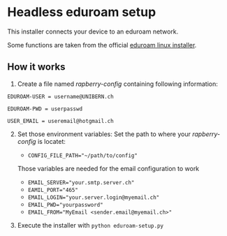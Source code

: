 # Headless eduroam setup

This installer connects your device to an eduroam network.

Some functions are taken from the official [eduroam linux installer](https://cat.eduroam.org/).

## How it works

 1. Create a file named _rapberry-config_ containing following information:
```
EDUROAM-USER = username@UNIBERN.ch

EDUROAM-PWD = userpasswd

USER_EMAIL = useremail@hotgmail.ch

```
 2. Set those environment variables:
    Set the path to where your _rapberry-config_ is locatet:
    - `CONFIG_FILE_PATH="~/path/to/config"`
    
    Those variables are needed for the email configuration to work
    - `EMAIL_SERVER="your.smtp.server.ch"`
    - `EAMIL_PORT="465"`
    - `EMAIL_LOGIN="your.server.login@myemail.ch"`
    - `EMAIL_PWD="yourpassword"`
    - `EMAIL_FROM="MyEmail <sender.email@myemail.ch>"`

 3. Execute the installer with `python eduroam-setup.py`
